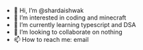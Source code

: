- 👋 Hi, I’m @shardaishwak
- 👀 I’m interested in coding and minecraft
- 🌱 I’m currently learning typescript and DSA
- 💞️ I’m looking to collaborate on nothing
- 📫 How to reach me: email

